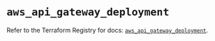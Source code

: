 # `aws_api_gateway_deployment`

Refer to the Terraform Registry for docs: [`aws_api_gateway_deployment`](https://registry.terraform.io/providers/hashicorp/aws/6.14.1/docs/resources/api_gateway_deployment).
